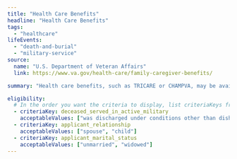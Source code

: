 ```yaml
---
title: "Health Care Benefits"
headline: "Health Care Benefits"
tags:
  - "healthcare"
lifeEvents:
  - "death-and-burial"
  - "military-service"
source:
  name: "U.S. Department of Veteran Affairs"
  link: https://www.va.gov/health-care/family-caregiver-benefits/

summary: "Health care benefits, such as TRICARE or CHAMPVA, may be available to the surviving spouse or child of a veteran or service member."

eligibility:
  # In the order you want the criteria to display, list criteriaKeys from the csv here, each followed by a comma-separated list of which values indicate eligibility for that criteria. Wrap individual values in quotes if they have inner commas.
  - criteriaKey: deceased_served_in_active_military
    acceptableValues: ["was discharged under conditions other than dishonorable", "died while on active duty"]
  - criteriaKey: applicant_relationship
    acceptableValues: ["spouse", "child"]
  - criteriaKey: applicant_marital_status
    acceptableValues: ["unmarried", "widowed"]
---
```

